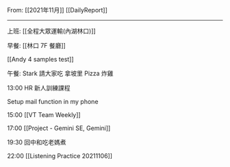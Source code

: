 From: [[2021年11月]]
[[DailyReport]]

---

上班: [[全程大眾運輸(內湖林口)]]

早餐: [[林口 7F 餐廳]]

[[Andy 4 samples test]]

午餐: Stark 請大家吃 拿坡里 Pizza 炸雞

13:00 HR 新人訓練課程

Setup mail function in my phone

15:00 [[VT Team Weekly]]

17:00 [[Project - Gemini SE, Gemini]]

19:30 回中和吃老媽煮

22:00 [[Listening Practice 20211106]]